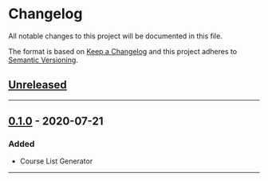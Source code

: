 # Changelog

All notable changes to this project will be documented in this file.

The format is based on [Keep a Changelog][keep a changelog] and this project adheres to [Semantic Versioning][semantic versioning].

## [Unreleased][unreleased]

---

## [0.1.0] - 2020-07-21

### Added

-   Course List Generator

---

<!-- Links -->

[keep a changelog]: https://keepachangelog.com/
[semantic versioning]: https://semver.org/

<!-- Versions -->

[unreleased]: https://github.com/chronophylos/sir/compare/v0.1.0...HEAD
[released]: https://github.com/chronophylos/sir/releases
[0.2.0]: https://github.com/chronophylos/sir/compare/v0.1.0..v0.2.0
[0.1.0]: https://github.com/chronophylos/sir/releases/v0.1.0

